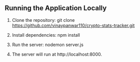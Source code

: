 ## Running the Application Locally

1. Clone the repository:
   git clone https://github.com/vinaypanwar110/crypto-stats-tracker.git
   
2. Install dependencies:
   npm install
   
3. Run the server:
   nodemon server.js
   
4. The server will run at http://localhost:8000.
